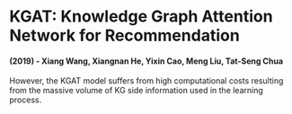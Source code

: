 # KGAT: Knowledge Graph Attention Network for Recommendation
#### (2019) - Xiang Wang, Xiangnan He, Yixin Cao, Meng Liu, Tat-Seng Chua

However, the KGAT model suffers from high computational costs resulting from the massive volume of KG side information used in the learning process.